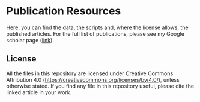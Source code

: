 # Publication Resources

Here, you can find the data, the scripts and, where the license allows, the published articles. For the full list of publications, please see my Google scholar page ([link](https://scholar.google.co.uk/citations?user=d2cJOkgAAAAJ&hl=en)).


## License
All the files in this repository are licensed under Creative Commons Attribution 4.0 (https://creativecommons.org/licenses/by/4.0/), unless otherwise stated. If you find any file in this repository useful, please cite the linked article in your work.
